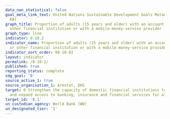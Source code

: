 ```yaml
---
data_non_statistical: false
goal_meta_link_text: United Nations Sustainable Development Goals Metadata (PDF 210
  KB)
graph_title: Proportion of adults (15 years and older) with an account at a bank or
  other financial institution or with a mobile-money-service provider
graph_type: line
indicator: 8.10.2
indicator_name: Proportion of adults (15 years and older) with an account at a bank
  or other financial institution or with a mobile-money-service provider
indicator_sort_order: 08-10-02
layout: indicator
permalink: /8-10-2/
published: true
reporting_status: complete
sdg_goal: '8'
source_active_1: true
source_organisation_1: Armstat, DHS
target: 0 Strengthen the capacity of domestic financial institutions to encourage
  and expand access to banking, insurance and financial services for all
target_id: '8.1'
un_custodian_agency: World Bank (WB)
un_designated_tier: '1'
---
```

